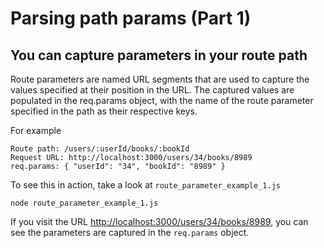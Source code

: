 # Parsing path params \(Part 1\)

## You can capture parameters in your route path

Route parameters are named URL segments that are used to capture the values specified at their position in the URL. The captured values are populated in the req.params object, with the name of the route parameter specified in the path as their respective keys.

For example

```text
Route path: /users/:userId/books/:bookId
Request URL: http://localhost:3000/users/34/books/8989
req.params: { "userId": "34", "bookId": "8989" }
```

To see this in action, take a look at `route_parameter_example_1.js`

```text
node route_parameter_example_1.js
```

If you visit the URL [http://localhost:3000/users/34/books/8989](http://localhost:3000/users/34/books/8989), you can see the parameters are captured in the `req.params` object.

